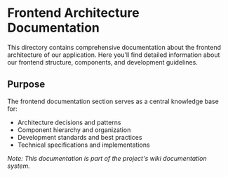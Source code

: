 # Frontend Architecture Documentation

This directory contains comprehensive documentation about the frontend architecture of our application. Here you'll find detailed information about our frontend structure, components, and development guidelines.

## Purpose

The frontend documentation section serves as a central knowledge base for:
- Architecture decisions and patterns
- Component hierarchy and organization
- Development standards and best practices
- Technical specifications and implementations

*Note: This documentation is part of the project's wiki documentation system.*
